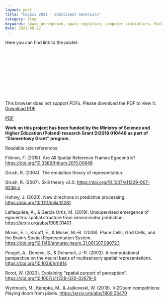 ```yaml
---
layout: post
title: "CogSci 2021 - additional materials"
category: blog
keywords: space perception, space cognition, computer simulations, Rick Grush, Society for Philosophy and Psychology, conference, poster
date: 2021-06-22
---
```



Here you can find link to the poster:

<object data="https://wiktor.rorot.pl/files/rorot-modeling-spatial-purport-cogsci.pdf" type="application/pdf" width="100%" height="750px">
    <embed src="https://wiktor.rorot.pl/files/rorot-modeling-spatial-purport-cogsci.pdf" type="application/pdf">
        <p>This browser does not support PDFs. Please download the PDF to view it: <a href="https://wiktor.rorot.pl/files/rorot-modeling-spatial-purport-cogsci.pdf" target="_blank">Download PDF</a>.</p>
    </embed>
</object>


<a href="https://wiktor.rorot.pl/files/rorot-modeling-spatial-purport-cogsci.pdf" target="_blank">PDF</a>

**Work on this project has been funded by the Ministry of Science and Higher Education (Poland) research Grant DI2018 010448 as part of “Diamentowy Grant” program.**

Readable size references:

Filimon, F. (2015). Are All Spatial Reference Frames Egocentric? https://doi.org/10.3389/fnhum.2015.00648

Grush, R. (2004). The emulation theory of representation.

Grush, R. (2007). Skill theory v2.0. https://doi.org/10.1007/s11229-007-9236-z

Hohwy, J. (2020). New directions in predictive processing. https://doi.org/10.1111/mila.12281

Laflaquière, A., & Garcia Ortiz, M. (2019). Unsupervised emergence of egocentric spatial structure from sensorimotor prediction.
https://arxiv.org/abs/1906.01401

Moser, E. I., Kropff, E., & Moser, M.-B. (2008). Place Cells, Grid Cells, and the Brain’s Spatial Representation System. https://doi.org/10.1146/annurev.neuro.31.061307.090723

Pouget, A., Deneve, S., & Duhamel, J.-R. (2002). A computational perspective on the neural basis of multisensory spatial representations. https://doi.org/10.1038/nrn914

Rorot, W. (2020). Explaining “spatial purport of perception”. https://doi.org/10.1007/s11229-020-02678-0

Wydmuch, M., Kempka, M., & Jaśkowski, W. (2018). ViZDoom competitions: Playing doom from pixels. https://arxiv.org/abs/1809.03470
